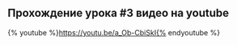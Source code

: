 ## Прохождение урока #3 видео на youtube

{% youtube %}https://youtu.be/a_Ob-CbiSkI{% endyoutube %}
